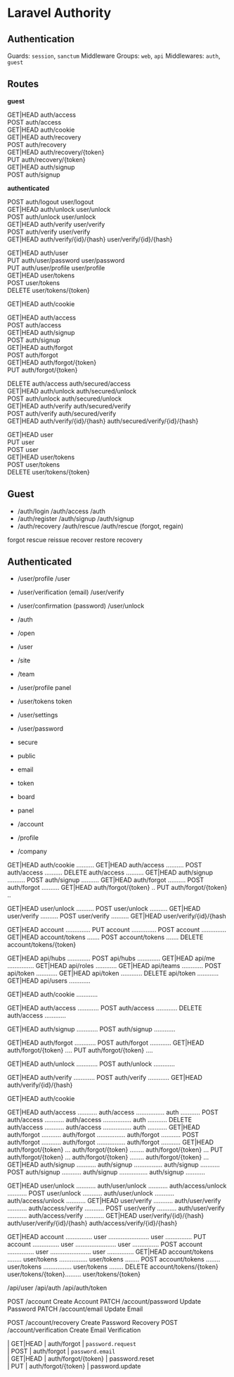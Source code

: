 # Laravel Authority

## Authentication

Guards: `session`, `sanctum`
Middleware Groups: `web`, `api`
Middlewares: `auth`, `guest`

## Routes

**guest**

GET|HEAD  auth/access                   
POST      auth/access                   
GET|HEAD  auth/cookie                   
GET|HEAD  auth/recovery                 
POST      auth/recovery                 
GET|HEAD  auth/recovery/{token}         
PUT       auth/recovery/{token}         
GET|HEAD  auth/signup                   
POST      auth/signup                   

**authenticated**

POST      auth/logout                   user/logout                   
GET|HEAD  auth/unlock                   user/unlock                   
POST      auth/unlock                   user/unlock                   
GET|HEAD  auth/verify                   user/verify                   
POST      auth/verify                   user/verify                   
GET|HEAD  auth/verify/{id}/{hash}       user/verify/{id}/{hash}       

GET|HEAD  auth/user                     
PUT       auth/user/password            user/password            
PUT       auth/user/profile             user/profile             
GET|HEAD  user/tokens                   
POST      user/tokens                   
DELETE    user/tokens/{token}           







GET|HEAD   auth/cookie            

<!-- guest:session -->
GET|HEAD   auth/access            
POST       auth/access            
GET|HEAD   auth/signup            
POST       auth/signup            
GET|HEAD   auth/forgot            
POST       auth/forgot            
GET|HEAD   auth/forgot/{token}    
PUT        auth/forgot/{token}    

<!-- auth:session -->
DELETE     auth/access               auth/secured/access            
GET|HEAD   auth/unlock               auth/secured/unlock            
POST       auth/unlock               auth/secured/unlock            
GET|HEAD   auth/verify               auth/secured/verify            
POST       auth/verify               auth/secured/verify            
GET|HEAD   auth/verify/{id}/{hash}   auth/secured/verify/{id}/{hash}

GET|HEAD   user                   
PUT        user                   
POST       user                   
GET|HEAD   user/tokens            
POST       user/tokens            
DELETE     user/tokens/{token}    

## Guest

- /auth/login                       /auth/access            /auth
- /auth/register                    /auth/signup            /auth/signup
- /auth/recovery                    /auth/rescue            /auth/rescue    (forgot, regain)

forgot
rescue
reissue
recover
restore
recovery

## Authenticated

- /user/profile                     /user
- /user/verification (email)        /user/verify
- /user/confirmation (password)     /user/unlock

- /auth
- /open
- /user
- /site
- /team

- /user/profile                 panel
- /user/tokens                  token

- /user/settings
- /user/password

- secure
- public

- email
- token
- board
- panel

- /account
- /profile
- /company

GET|HEAD  auth/cookie ..........
GET|HEAD  auth/access ..........
POST      auth/access ..........
DELETE    auth/access ..........
GET|HEAD  auth/signup ..........
POST      auth/signup ..........
GET|HEAD  auth/forgot ..........
POST      auth/forgot ..........
GET|HEAD  auth/forgot/{token} ..
PUT       auth/forgot/{token} ..

GET|HEAD  user/unlock ..........
POST      user/unlock ..........
GET|HEAD  user/verify ..........
POST      user/verify ..........
GET|HEAD  user/verify/{id}/{hash

GET|HEAD  account ..............
PUT       account ..............
POST      account ..............
GET|HEAD  account/tokens .......
POST      account/tokens .......
DELETE    account/tokens/{token}

GET|HEAD  api/hubs .............
POST      api/hubs .............
GET|HEAD  api/me ...............
GET|HEAD  api/roles ............
GET|HEAD  api/teams ............
POST      api/token ............
GET|HEAD  api/token ............
DELETE    api/token ............
GET|HEAD  api/users ............



GET|HEAD  auth/cookie ............

GET|HEAD  auth/access ............
POST      auth/access ............
DELETE    auth/access ............

GET|HEAD  auth/signup ............
POST      auth/signup ............

GET|HEAD  auth/forgot ............
POST      auth/forgot ............
GET|HEAD  auth/forgot/{token} ....
PUT       auth/forgot/{token} ....

GET|HEAD  auth/unlock ............
POST      auth/unlock ............

GET|HEAD  auth/verify ............
POST      auth/verify ............
GET|HEAD  auth/verify/{id}/{hash} 



GET|HEAD    auth/cookie

GET|HEAD    auth/access ...........  auth/access ................  auth ...........
POST        auth/access ...........  auth/access ................  auth ...........
DELETE      auth/access ...........  auth/access ................  auth ...........
GET|HEAD    auth/forgot ...........  auth/forgot ................  auth/forgot ...........
POST        auth/forgot ...........  auth/forgot ................  auth/forgot ...........
GET|HEAD    auth/forgot/{token} ...  auth/forgot/{token} ........  auth/forgot/{token} ...
PUT         auth/forgot/{token} ...  auth/forgot/{token} ........  auth/forgot/{token} ...
GET|HEAD    auth/signup ...........  auth/signup ................  auth/signup ...........
POST        auth/signup ...........  auth/signup ................  auth/signup ...........

GET|HEAD    user/unlock ...........  auth/user/unlock ...........  auth/access/unlock ...........
POST        user/unlock ...........  auth/user/unlock ...........  auth/access/unlock ...........
GET|HEAD    user/verify ...........  auth/user/verify ...........  auth/access/verify ...........
POST        user/verify ...........  auth/user/verify ...........  auth/access/verify ...........
GET|HEAD    user/verify/{id}/{hash}  auth/user/verify/{id}/{hash}  auth/access/verify/{id}/{hash}

GET|HEAD    account ...............  user .......................  user ...............
PUT         account ...............  user .......................  user ...............
POST        account ...............  user .......................  user ...............
GET|HEAD    account/tokens ........  user/tokens ................  user/tokens ........
POST        account/tokens ........  user/tokens ................  user/tokens ........
DELETE      account/tokens/{token}   user/tokens/{token}.........  user/tokens/{token} 


/api/user
/api/auth
/api/auth/token

POST   /account                 Create Account
PATCH  /account/password        Update Password
PATCH  /account/email           Update Email

POST   /account/recovery        Create Password Recovery
POST   /account/verification    Create Email Verification


| GET|HEAD | auth/forgot              | `password.request`    
| POST     | auth/forgot              | `password.email`        
| GET|HEAD | auth/forgot/{token}      | password.reset        
| PUT      | auth/forgot/{token}      | password.update       

